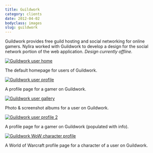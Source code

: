 ```yaml
---
title: Guildwork
category: clients
date: 2012-04-02
bodyclass: images
slug: guildwork
---
```


Guildwork provides free guild hosting and social networking for online gamers. Nylira worked with Guildwork to develop a design for the social network portion of the web application. *Design currently offline.*

<div class="figure">
  <a href="../assets/images/projects/guildwork-01.png"><img src="../assets/images/projects/guildwork-01.png" alt="Guildwork user home"></a>
  <div class="figcaption">
    <p>The default homepage for users of Guildwork.</p>
  </div>
</div>

<div class="figure">
  <a href="../assets/images/projects/guildwork-05.png"><img src="../assets/images/projects/guildwork-05.png" alt="Guildwork user profile"></a>
  <div class="figcaption">
    <p>A profile page for a gamer on Guildwork.</p>
  </div>
</div>

<div class="figure">
  <a href="../assets/images/projects/guildwork-02.png"><img src="../assets/images/projects/guildwork-02.png" alt="Guildwork user gallery"></a>
  <div class="figcaption">
    <p>Photo &amp; screenshot albums for a user on Guildwork.</p>
  </div>
</div>

<div class="figure">
  <a href="../assets/images/projects/guildwork-03.png"><img src="../assets/images/projects/guildwork-03.png" alt="Guildwork user profile 2"></a>
  <div class="figcaption">
    <p>A profile page for a gamer on Guildwork (populated with info).</p>
  </div>
</div>

<div class="figure">
  <a href="../assets/images/projects/guildwork-04.png"><img src="../assets/images/projects/guildwork-04.png" alt="Guildwork WoW character profile"></a>
  <div class="figcaption">
    <p>A World of Warcraft profile page for a character of a user on Guildwork.</p>
  </div>
</div>
